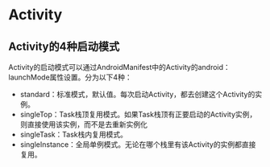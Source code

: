 # Activity

## Activity的4种启动模式

Activity的启动模式可以通过AndroidManifest中的Activity的android：launchMode属性设置。分为以下4种：

* standard：标准模式，默认值。每次启动Activity，都去创建这个Activity的实例。
* singleTop：Task栈顶复用模式。如果Task栈顶有正要启动的Activity实例，则直接使用该实例，而不是去重新实例化
* singleTask：Task栈内复用模式。
* singleInstance：全局单例模式。无论在哪个栈里有该Activity的实例都直接复用。

